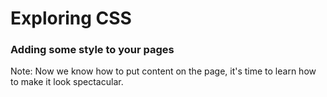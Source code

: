 # Exploring CSS
### Adding some style to your pages


Note:
Now we know how to put content on the page, it's time to learn how to make it look spectacular.
